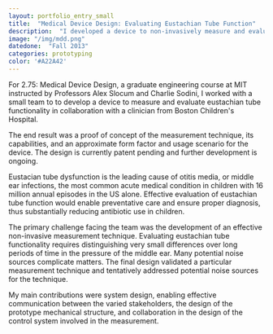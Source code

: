 ```yaml
---
layout: portfolio_entry_small
title:  "Medical Device Design: Evaluating Eustachian Tube Function"
description:  "I developed a device to non-invasively measure and evaluate eustachian tube function as part of a small team in MIT's 2.75: Medical Device Design.  Working with a clinician from Boston Children's Hospital, we established a general form factor, validated a particular measurement technique, and began to address sources of noise.  "
image: "/img/mdd.png"
datedone:  "Fall 2013"
categories: prototyping
color: '#A22A42'
---
```



For 2.75: Medical Device Design, a graduate engineering course at MIT instructed by Professors Alex Slocum and Charlie Sodini, I worked with a small team to to develop a device to measure and evaluate eustachian tube functionality in collaboration with a clinician from Boston Children's Hospital.  

The end result was a proof of concept of the measurement technique, its capabilities, and an approximate form factor and usage scenario for the device.  The design is currently patent pending and further development is ongoing.  

Eustacian tube dysfunction is the leading cause of otitis media, or middle ear infections, the most common acute medical condition in children with 16 million annual episodes in the US alone.  Effective evaluation of eustachian tube function would enable preventative care and ensure proper diagnosis, thus substantially reducing antibiotic use in children.  

The primary challenge facing the team was the development of an effective non-invasive measurement technique.  Evaluating eustachian tube functionality requires distinguishing very small differences over long periods of time in the pressure of the middle ear.  Many potential noise sources complicate matters.  The final design validated a particular measurement technique and tentatively addressed potential noise sources for the technique.  

My main contributions were system design, enabling effective communication between the varied stakeholders, the design of the prototype mechanical structure, and collaboration in the design of the control system involved in the measurement.  
